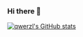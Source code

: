 ### Hi there 👋

<!--
**qwerzl/qwerzl** is a ✨ _special_ ✨ repository because its `README.md` (this file) appears on your GitHub profile.

Here are some ideas to get you started:

- 🔭 I’m currently working on ...
- 🌱 I’m currently learning ...
- 👯 I’m looking to collaborate on ...
- 🤔 I’m looking for help with ...
- 💬 Ask me about ...
- 📫 How to reach me: ...
- 😄 Pronouns: ...
- ⚡ Fun fact: ...
-->
[![qwerzl's GitHub stats](https://github-readme-stats.vercel.app/api?username=qwerzl)](https://github.com/anuraghazra/github-readme-stats)
